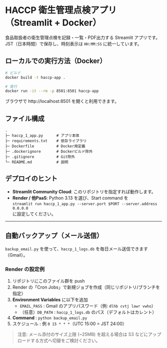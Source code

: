 # HACCP 衛生管理点検アプリ（Streamlit + Docker）

食品取扱者の衛生管理点検を記録・一覧・PDF出力する Streamlit アプリです。  
JST（日本時間）で保存し、時刻表示は `HH:MM:SS` に統一しています。

## ローカルでの実行方法（Docker）

```bash
# ビルド
docker build -t haccp-app .

# 実行
docker run -it --rm -p 8501:8501 haccp-app
```

ブラウザで http://localhost:8501 を開くと利用できます。

## ファイル構成

```
.
├─ haccp_1_app.py      # アプリ本体
├─ requirements.txt    # 依存ライブラリ
├─ Dockerfile          # Docker用定義
├─ .dockerignore       # Dockerビルド除外
├─ .gitignore          # Git除外
└─ README.md           # 説明
```

## デプロイのヒント

- **Streamlit Community Cloud**: このリポジトリを指定すれば動作します。
- **Render / 他PaaS**: Python 3.13 を選び、Start command を  
  `streamlit run haccp_1_app.py --server.port $PORT --server.address 0.0.0.0`  
  に設定してください。

---

## 自動バックアップ（メール送信）

`backup_email.py` を使って、`haccp_1_logs.db` を毎日メール送信できます（Gmail）。

### Render の設定例

1. リポジトリにこのファイル群を push
2. Render の「Cron Jobs」で新規ジョブを作成（同じリポジトリ/ブランチを指定）
3. **Environment Variables** に以下を追加  
   - `EMAIL_PASS` : Gmail のアプリパスワード（例: `dlhb cvtj lawr vwho`）
   - （任意）`DB_PATH` : `haccp_1_logs.db` のパス（デフォルトはカレント）
4. **Command** : `python backup_email.py`
5. スケジュール : 例 `0 15 * * *`（UTC 15:00 = JST 24:00）

> 注意: メール添付のサイズ上限 (~25MB) を超える場合は S3 などにアップロードする方式へ切替をご検討ください。
